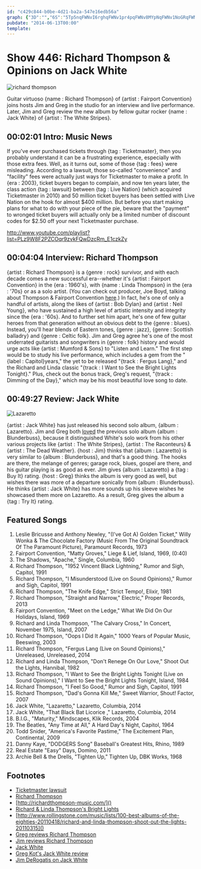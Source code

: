 ```yaml
---
id: "c429c844-b0be-4d21-ba2a-547e16edb56a"
graph: {"3D":"","6S":"5Tp5nqFWNvI6rghqFWNv1pr4pqFWNv8MYpNqFWNv1NoGRqFWNvqFWNvqOOZPqFWNvzZIiABMlTxqFWNv","2AF":"8klzajxigG"}
pubdate: "2014-06-13T00:00"
template: 
---
```






# Show 446: Richard Thompson & Opinions on Jack White

![richard thompson](https://static.soundopinions.org/images/2014/thompson_web.jpg)

Guitar virtuoso {name : Richard Thompson} of {artist : Fairport Convention} joins hosts Jim and Greg in the studio for an interview and live performance. Later, Jim and Greg review the new album by fellow guitar rocker {name : Jack White} of {artist : The White Stripes}.



## 00:02:01 Intro: Music News

If you've ever purchased tickets through {tag : Ticketmaster}, then you probably understand it can be a frustrating experience, especially with those extra fees.  Well, as it turns out, some of those {tag : fees} were misleading. According to a lawsuit, those so-called "convenience" and "facility" fees were actually just ways for Ticketmaster to make a profit. In {era : 2003}, ticket buyers began to complain, and now ten years later, the class action {tag : lawsuit} between {tag : Live Nation} (which acquired Ticketmaster in 2010) and 50 million ticket buyers has been settled with Live Nation on the hook for almost $400 million. But before you start making plans for what to do with your piece of the pie, beware that the "payment" to wronged ticket buyers will actually only be a limited number of discount codes for $2.50 off your next Ticketmaster purchase.

http://www.youtube.com/playlist?list=PLz9W8F2PZCOqr9zvkFQwDzcRm_E1czkZy



## 00:04:04 Interview: Richard Thompson

{artist : Richard Thompson} is a {genre : rock} survivor, and with each decade comes a new successful era--whether it's {artist : Fairport Convention} in the {era : 1960's}, with {name : Linda Thompson} in the {era : '70s} or as a solo artist. (You can check out producer, Joe Boyd, talking about Thompson & Fairport Convention [here](/show/387/#joeboyd).) In fact, he's one of only a handful of artists, along the likes of {artist : Bob Dylan} and {artist : Neil Young}, who have sustained a high level of artistic intensity and integrity since the {era : '60s}. And to further set him apart, he's one of few guitar heroes from that generation without an obvious debt to the {genre : blues}. Instead, you'll hear blends of Eastern tones, {genre : jazz}, {genre : Scottish balladry} and {genre : Celtic folk}. Jim and Greg agree he's one of the most underrated guitarists and songwriters in {genre : folk} history and would urge acts like {artist : Mumford & Sons} to "Listen and Learn." The first step would be to study his live performance, which includes a gem from the "{label : Capitol}years," the yet to be released "{track : Fergus Lang}," and the Richard and Linda classic "{track : I Want to See the Bright Lights Tonight}." Plus, check out the bonus track, Greg's request, "{track : Dimming of the Day}," which may be his most beautiful love song to date.



## 00:49:27 Review: Jack White

![Lazaretto](https://static.soundopinions.org/assets/446/2AF0.jpg)

{artist : Jack White} has just released his second solo album, {album : Lazaretto}. Jim and Greg both [loved](http://www.soundopinions.org/show/335/review/jackwhite) the previous solo album {album : Blunderbuss}, because it distinguished White's solo work from his other various projects like {artist : The White Stripes}, {artist : The Raconteurs} & {artist : The Dead Weather}. {host : Jim} thinks that {album : Lazaretto} is very similar to {album : Blunderbuss}, and that's a good thing. The hooks are there, the melange of genres; garage rock, blues, gospel are there, and his guitar playing is as good as ever. Jim gives {album : Lazaretto} a {tag : Buy It} rating. {host : Greg} thinks the album is very good as well, but wishes there was more of a departure sonically from {album : Blunderbuss}. He thinks {artist : Jack White} has more sounds up his sleeve wishes he showcased them more on Lazaretto. As a result, Greg gives the album a {tag : Try It} rating.



## Featured Songs

1. Leslie Bricusse and Anthony Newley, "(I've Got A) Golden Ticket," Willy Wonka & The Chocolate Factory (Music From The Original Soundtrack Of The Paramount Picture), Paramount Records, 1973
2. Fairport Convention, "Matty Groves," Liege & Lief, Island, 1969, (0:40)
3. The Shadows, "Apache," Single, Columbia, 1960
4. Richard Thompson, "1952 Vincent Black Lightning," Rumor and Sigh, Capitol, 1991
5. Richard Thompson, "I Misunderstood (Live on Sound Opinions)," Rumor and Sigh, Capitol, 1991
6. Richard Thompson, "The Knife Edge," Strict Tempo!, Elixir, 1981
7. Richard Thompson, "Straight and Narrow," Electric," Proper Records, 2013
8. Fairport Convention, "Meet on the Ledge," What We Did On Our Holidays, Island, 1969
9. Richard and Linda Thompson, "The Calvary Cross," In Concert, November 1975, Island, 2007
10. Richard Thompson, "Oops I Did It Again," 1000 Years of Popular Music, Beeswing, 2003
11. Richard Thompson, "Fergus Lang (Live on Sound Opinions)," Unreleased, Unreleased, 2014
12. Richard and Linda Thompson, "Don't Renege On Our Love," Shoot Out the Lights, Hannibal, 1982
13. Richard Thompson, "I Want to See the Bright Lights Tonight (Live on Sound Opinions)," I Want to See the Bright Lights Tonight, Island, 1984
14. Richard Thompson, "I Feel So Good," Rumor and Sigh, Capitol, 1991
15. Richard Thompson, "Dad's Gonna Kill Me," Sweet Warrior, Shout! Factor, 2007
16. Jack White, "Lazaretto," Lazaretto, Columbia, 2014
17. Jack White, "That Black Bat Licorice ," Lazaretto, Columbia, 2014
18. B.I.G., "Maturity," Mindscapes, Klik Records, 2004
19. The Beatles, "Any Time at All," A Hard Day's Night, Capitol, 1964
20. Todd Snider, "America's Favorite Pastime," The Excitement Plan, Continental, 2009
21. Danny Kaye, "DODGERS Song" Baseball's Greatest Hits, Rhino, 1989
22. Real Estate "Easy" Days, Domino, 2011
23. Archie Bell & the Drells, "Tighten Up," Tighten Up, DBK Works, 1968



## Footnotes

- [Ticketmaster lawsuit](http://www.billboard.com/biz/articles/news/legal-and-management/6106490/ticketmaster-agrees-to-400-million-settlement-in)
- [Richard Thompson]()
- [http://richardthompson-music.com/]()
- [Richard & Linda Thompson's Bright Lights]()
- [http://www.rollingstone.com/music/lists/100-best-albums-of-the-eighties-20110418/richard-and-linda-thompson-shoot-out-the-lights-20110315]()
- [Greg reviews Richard Thompson](http://articles.chicagotribune.com/2013-02-04/entertainment/chi-richard-thompson-album-review-20130204_1_dream-attic-album-review-richard-thompson)
- [Jim reviews Richard Thompson](http://www.wbez.org/blogs/jim-derogatis/2013-02/forget-mumford-sons-all-hail-richard-thompson-105498)
- [Jack White](http://jackwhiteiii.com/)
- [Greg Kot's Jack White review](http://articles.chicagotribune.com/2014-06-09/entertainment/ct-jack-white-review-lazaretto-album-20140609_1_white-stripes-blunderbuss-album)
- [Jim DeRogatis on Jack White](http://www.wbez.org/blogs/jim-derogatis/2014-06/no-surprises-jack-whites-second-solo-album-110314)